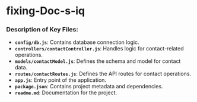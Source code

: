 # fixing-Doc-s-iq


### Description of Key Files:
- **`config/db.js`**: Contains database connection logic.
- **`controllers/contactController.js`**: Handles logic for contact-related operations.
- **`models/contactModel.js`**: Defines the schema and model for contact data.
- **`routes/contactRoutes.js`**: Defines the API routes for contact operations.
- **`app.js`**: Entry point of the application.
- **`package.json`**: Contains project metadata and dependencies.
- **`readme.md`**: Documentation for the project.





